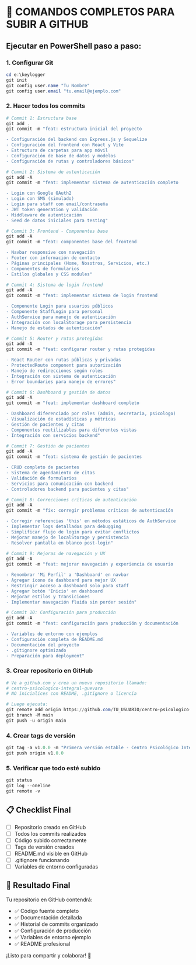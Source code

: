 # 🚀 COMANDOS COMPLETOS PARA SUBIR A GITHUB

## Ejecutar en PowerShell paso a paso:

### 1. Configurar Git
```powershell
cd e:\keylogger
git init
git config user.name "Tu Nombre"
git config user.email "tu.email@ejemplo.com"
```

### 2. Hacer todos los commits
```powershell
# Commit 1: Estructura base
git add .
git commit -m "feat: estructura inicial del proyecto

- Configuración del backend con Express.js y Sequelize
- Configuración del frontend con React y Vite
- Estructura de carpetas para app móvil
- Configuración de base de datos y modelos
- Configuración de rutas y controladores básicos"

# Commit 2: Sistema de autenticación
git add -A
git commit -m "feat: implementar sistema de autenticación completo

- Login con Google OAuth2
- Login con SMS (simulado)
- Login para staff con email/contraseña
- JWT token generation y validación
- Middleware de autenticación
- Seed de datos iniciales para testing"

# Commit 3: Frontend - Componentes base
git add -A
git commit -m "feat: componentes base del frontend

- Navbar responsive con navegación
- Footer con información de contacto
- Páginas principales (Home, Nosotros, Servicios, etc.)
- Componentes de formularios
- Estilos globales y CSS modules"

# Commit 4: Sistema de login frontend
git add -A
git commit -m "feat: implementar sistema de login frontend

- Componente Login para usuarios públicos
- Componente StaffLogin para personal
- AuthService para manejo de autenticación
- Integración con localStorage para persistencia
- Manejo de estados de autenticación"

# Commit 5: Router y rutas protegidas
git add -A
git commit -m "feat: configurar router y rutas protegidas

- React Router con rutas públicas y privadas
- ProtectedRoute component para autorización
- Manejo de redirecciones según roles
- Integración con sistema de autenticación
- Error boundaries para manejo de errores"

# Commit 6: Dashboard y gestión de datos
git add -A
git commit -m "feat: implementar dashboard completo

- Dashboard diferenciado por roles (admin, secretaria, psicologo)
- Visualización de estadísticas y métricas
- Gestión de pacientes y citas
- Componentes reutilizables para diferentes vistas
- Integración con servicios backend"

# Commit 7: Gestión de pacientes
git add -A
git commit -m "feat: sistema de gestión de pacientes

- CRUD completo de pacientes
- Sistema de agendamiento de citas
- Validación de formularios
- Servicios para comunicación con backend
- Controladores backend para pacientes y citas"

# Commit 8: Correcciones críticas de autenticación
git add -A
git commit -m "fix: corregir problemas críticos de autenticación

- Corregir referencias 'this' en métodos estáticos de AuthService
- Implementar logs detallados para debugging
- Simplificar flujo de login para evitar conflictos
- Mejorar manejo de localStorage y persistencia
- Resolver pantalla en blanco post-login"

# Commit 9: Mejoras de navegación y UX
git add -A
git commit -m "feat: mejorar navegación y experiencia de usuario

- Renombrar 'Mi Perfil' a 'Dashboard' en navbar
- Agregar ícono de dashboard para mejor UX
- Restringir acceso a dashboard solo para staff
- Agregar botón 'Inicio' en dashboard
- Mejorar estilos y transiciones
- Implementar navegación fluida sin perder sesión"

# Commit 10: Configuración para producción
git add -A
git commit -m "feat: configuración para producción y documentación

- Variables de entorno con ejemplos
- Configuración completa de README.md
- Documentación del proyecto
- .gitignore optimizado
- Preparación para deployment"
```

### 3. Crear repositorio en GitHub
```powershell
# Ve a github.com y crea un nuevo repositorio llamado:
# centro-psicologico-integral-guevara
# NO inicialices con README, .gitignore o licencia

# Luego ejecuta:
git remote add origin https://github.com/TU_USUARIO/centro-psicologico-integral-guevara.git
git branch -M main
git push -u origin main
```

### 4. Crear tags de versión
```powershell
git tag -a v1.0.0 -m "Primera versión estable - Centro Psicológico Integral Guevara"
git push origin v1.0.0
```

### 5. Verificar que todo esté subido
```powershell
git status
git log --oneline
git remote -v
```

## 📋 Checklist Final

- [ ] Repositorio creado en GitHub
- [ ] Todos los commits realizados
- [ ] Código subido correctamente
- [ ] Tags de versión creados
- [ ] README.md visible en GitHub
- [ ] .gitignore funcionando
- [ ] Variables de entorno configuradas

## 🎯 Resultado Final

Tu repositorio en GitHub contendrá:
- ✅ Código fuente completo
- ✅ Documentación detallada
- ✅ Historial de commits organizado
- ✅ Configuración de producción
- ✅ Variables de entorno ejemplo
- ✅ README profesional

¡Listo para compartir y colaborar! 🚀
